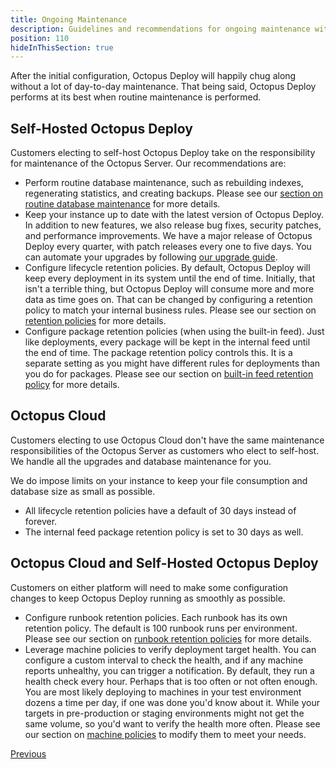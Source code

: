 ```yaml
---
title: Ongoing Maintenance
description: Guidelines and recommendations for ongoing maintenance with Octopus Deploy.
position: 110
hideInThisSection: true
---
```


After the initial configuration, Octopus Deploy will happily chug along without a lot of day-to-day maintenance.  That being said, Octopus Deploy performs at its best when routine maintenance is performed.  

## Self-Hosted Octopus Deploy

Customers electing to self-host Octopus Deploy take on the responsibility for maintenance of the Octopus Server.  Our recommendations are:

- Perform routine database maintenance, such as rebuilding indexes, regenerating statistics, and creating backups.  Please see our [section on routine database maintenance](/docs/administration/data/octopus-database/index.md#maintenance) for more details.
- Keep your instance up to date with the latest version of Octopus Deploy.  In addition to new features, we also release bug fixes, security patches, and performance improvements.  We have a major release of Octopus Deploy every quarter, with patch releases every one to five days.  You can automate your upgrades by following [our upgrade guide](/docs/administration/upgrading/guide/automate-upgrades.md).
- Configure lifecycle retention policies.  By default, Octopus Deploy will keep every deployment in its system until the end of time.  Initially, that isn't a terrible thing, but Octopus Deploy will consume more and more data as time goes on.  That can be changed by configuring a retention policy to match your internal business rules.  Please see our section on [retention policies](/docs/administration/retention-policies/index.md) for more details.
- Configure package retention policies (when using the built-in feed).  Just like deployments, every package will be kept in the internal feed until the end of time.  The package retention policy controls this.  It is a separate setting as you might have different rules for deployments than you do for packages.  Please see our section on [built-in feed retention policy](/docs/administration/retention-policies/index.md#set-builtinfeed-retentionpolicy) for more details.

## Octopus Cloud

Customers electing to use Octopus Cloud don't have the same maintenance responsibilities of the Octopus Server as customers who elect to self-host.  We handle all the upgrades and database maintenance for you.

We do impose limits on your instance to keep your file consumption and database size as small as possible.
- All lifecycle retention policies have a default of 30 days instead of forever.
- The internal feed package retention policy is set to 30 days as well.

## Octopus Cloud and Self-Hosted Octopus Deploy

Customers on either platform will need to make some configuration changes to keep Octopus Deploy running as smoothly as possible.

- Configure runbook retention policies.  Each runbook has its own retention policy.  The default is 100 runbook runs per environment.  Please see our section on [runbook retention policies](/docs/runbooks/runbooks-vs-deployments/index.md#retention-policy) for more details.
- Leverage machine policies to verify deployment target health.  You can configure a custom interval to check the health, and if any machine reports unhealthy, you can trigger a notification.  By default, they run a health check every hour.  Perhaps that is too often or not often enough.  You are most likely deploying to machines in your test environment dozens a time per day, if one was done you'd know about it.  While your targets in pre-production or staging environments might not get the same volume, so you'd want to verify the health more often.  Please see our section on [machine policies](/docs/infrastructure/deployment-targets/machine-policies.md#health-check) to modify them to meet your needs.

<span><a class="btn btn-secondary" href="/docs/getting-started/best-practices/notifications">Previous</a></span>